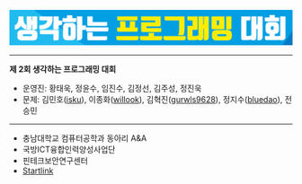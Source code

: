 ![Alt Text](https://github.com/CNU-ANT/1st-Thinking-PC/blob/master/A/img/A1.png)

----------

**제 2회 생각하는 프로그래밍 대회**

- 운영진: 황태욱, 정윤수, 임진수, 김정선, 김주성, 정진욱
- 문제: 김민호([isku](https://acmicpc.net/user/isku)), 이종화([willook](https://acmicpc.net/user/willook)), 김혁진([gurwls9628](https://acmicpc.net/user/gurwls9628)), 정지수([bluedao](https://acmicpc.net/user/bluedao)), 전승민


----------

- 충남대학교 컴퓨터공학과 동아리 A&A
- 국방ICT융합인력양성사업단
- 핀테크보안연구센터
- [Startlink](https://startlink.io/)
